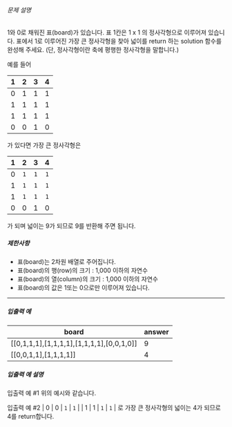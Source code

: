 ###### 문제 설명

1와 0로 채워진 표(board)가 있습니다. 표 1칸은 1 x 1 의 정사각형으로 이루어져 있습니다. 표에서 1로 이루어진 가장 큰 정사각형을 찾아 넓이를 return 하는 solution 함수를 완성해 주세요. (단, 정사각형이란 축에 평행한 정사각형을 말합니다.)

예를 들어

|  1   |  2   |  3   |  4   |
| :--: | :--: | :--: | :--: |
|  0   |  1   |  1   |  1   |
|  1   |  1   |  1   |  1   |
|  1   |  1   |  1   |  1   |
|  0   |  0   |  1   |  0   |

가 있다면 가장 큰 정사각형은

|  1   |  2   |  3   |  4   |
| :--: | :--: | :--: | :--: |
|  0   | `1`  | `1`  | `1`  |
|  1   | `1`  | `1`  | `1`  |
|  1   | `1`  | `1`  | `1`  |
|  0   |  0   |  1   |  0   |

가 되며 넓이는 9가 되므로 9를 반환해 주면 됩니다.

##### 제한사항

- 표(board)는 2차원 배열로 주어집니다.
- 표(board)의 행(row)의 크기 : 1,000 이하의 자연수
- 표(board)의 열(column)의 크기 : 1,000 이하의 자연수
- 표(board)의 값은 1또는 0으로만 이루어져 있습니다.

------

##### 입출력 예

| board                                     | answer |
| ----------------------------------------- | ------ |
| [[0,1,1,1],[1,1,1,1],[1,1,1,1],[0,0,1,0]] | 9      |
| [[0,0,1,1],[1,1,1,1]]                     | 4      |

##### 입출력 예 설명

입출력 예 #1
위의 예시와 같습니다.

입출력 예 #2
| 0 | 0 | `1` | `1` |
| 1 | 1 | `1` | `1` |
로 가장 큰 정사각형의 넓이는 4가 되므로 4를 return합니다.